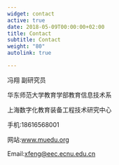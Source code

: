 ```yaml
---
widget: contact
active: true
date: 2018-05-09T00:00:00+02:00
title: Contact
subtitle: Contact
weight: "80"
autolink: true

---
```

冯翔 副研究员

华东师范大学教育学部教育信息技术系

上海数字化教育装备工程技术研究中心

手机:18616568001

网站:www.muedu.org

Email:[xfeng@eec.ecnu.edu.cn](mailto:xfeng@eec.ecnu.edu.cn)